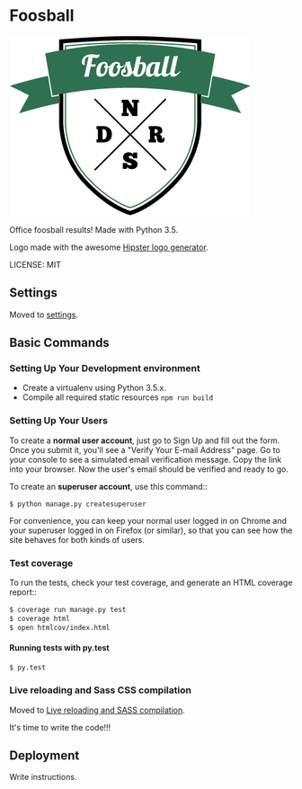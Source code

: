 # Foosball

![logo](/foosball/static/images/logo.png?raw=true "Project logo")


Office foosball results! Made with Python 3.5.

Logo made with the awesome [Hipster logo generator](https://www.hipsterlogogenerator.com/).

LICENSE: MIT

## Settings

Moved to [settings](http://cookiecutter-django.readthedocs.org/en/latest/settings.html).

## Basic Commands

### Setting Up Your Development environment

* Create a virtualenv using Python 3.5.x. 
* Compile all required static resources
  `npm run build`


### Setting Up Your Users

To create a **normal user account**, just go to Sign Up and fill out the form. Once you submit it, you'll see a "Verify Your E-mail Address" page. Go to your console to see a simulated email verification message. Copy the link into your browser. Now the user's email should be verified and ready to go.

To create an **superuser account**, use this command::

    $ python manage.py createsuperuser

For convenience, you can keep your normal user logged in on Chrome and your superuser logged in on Firefox (or similar), so that you can see how the site behaves for both kinds of users.

### Test coverage

To run the tests, check your test coverage, and generate an HTML coverage report::

    $ coverage run manage.py test
    $ coverage html
    $ open htmlcov/index.html

#### Running tests with py.test

    $ py.test


### Live reloading and Sass CSS compilation

Moved to [Live reloading and SASS compilation](http://cookiecutter-django.readthedocs.org/en/latest/live-reloading-and-sass-compilation.html).


It's time to write the code!!!

## Deployment

Write instructions.

